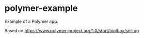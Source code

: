 # polymer-example
Example of a Polymer app.

Based on https://www.polymer-project.org/1.0/start/toolbox/set-up
